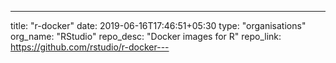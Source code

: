---
title: "r-docker"
date: 2019-06-16T17:46:51+05:30
type: "organisations"
org_name: "RStudio"
repo_desc: "Docker images for R"
repo_link: https://github.com/rstudio/r-docker---